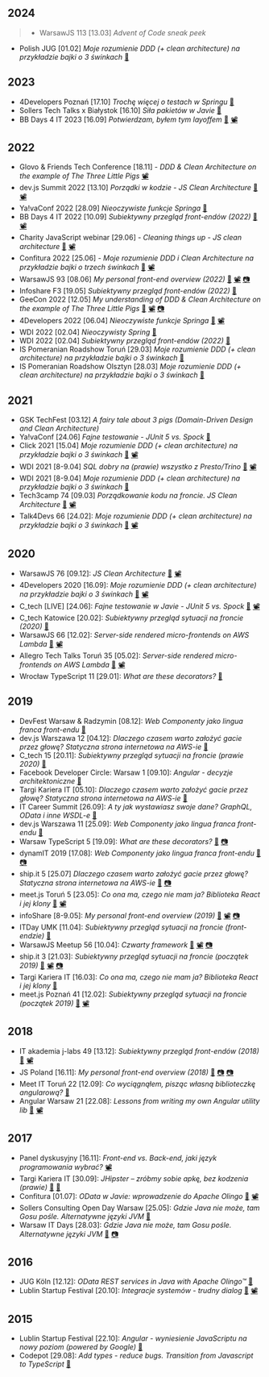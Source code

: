 ## 2024

> * WarsawJS 113 [13.03] _Advent of Code sneak peek_
* Polish JUG [01.02] _Moje rozumienie DDD (+ clean architecture) na przykładzie bajki o 3 świnkach_ [🔗](https://mat3e.github.io/talks/3pigs/PJUG.html)

## 2023
* 4Developers Poznań [17.10] _Trochę więcej o testach w Springu_ [🔗](https://mat3e.github.io/talks/spring-test/4developers.html)
* Sollers Tech Talks x Białystok [16.10] _Siła pakietów w Javie_ [🔗](https://mat3e.github.io/talks/package/Sollers.html)
* BB Days 4 IT 2023 [16.09] _Potwierdzam, byłem tym layoffem_ [🔗](https://mat3e.github.io/talks/layoffs/BBDays4IT.html) [📽️](https://www.youtube.com/watch?v=7DeNpa_Wko4)

## 2022
* Glovo & Friends Tech Conference [18.11] - _DDD & Clean Architecture on the example of The Three Little Pigs_ [📽️](https://engineering.glovoapp.com/events/glovo-friends-tech-conference/)
* dev.js Summit 2022 [13.10] _Porządki w kodzie - JS Clean Architecture_ [🔗](https://mat3e.github.io/talks/js-arch/devjssummit.html#/) [📽](https://engineering.glovoapp.com/events/glovo-friends-tech-conference/) 
* Ya!vaConf 2022 [28.09] _Nieoczywiste funkcje Springa_ [🔗](https://github.com/mat3e/less-popular-spring-functions)
* BB Days 4 IT 2022 [10.09] _Subiektywny przegląd front-endów (2022)_ [🔗](https://mat3e.github.io/talks/fe-overview/BBDays4IT.html) [📽️](https://www.youtube.com/watch?v=_IXhqJzdrOM)
* Charity JavaScript webinar [29.06] - _Cleaning things up - JS clean architecture_ [🔗](https://mat3e.github.io/talks/js-arch/charity.html#/) [📽️](https://www.youtube.com/watch?v=cpFTllo-Ngo)
* Confitura 2022 [25.06] - _Moje rozumienie DDD i Clean Architecture na przykładzie bajki o trzech świnkach_ [🔗](https://mat3e.github.io/talks/3pigs/confitura.html#/) [📽](https://www.youtube.com/watch?v=O2FHKdOBX40)
* WarsawJS 93 [08.06] _My personal front-end overview (2022)_ [🔗](https://mat3e.github.io/talks/fe-overview/WarsawJS.html) [📽️](https://www.youtube.com/watch?v=pFoa9YlEtLc) [📷](https://www.facebook.com/warsawjs/photos/3633929443500039)
* Infoshare F3 [19.05] _Subiektywny przegląd front-endów (2022)_ [🔗](https://mat3e.github.io/talks/fe-overview/f3.html)
* GeeCon 2022 [12.05] _My understanding of DDD & Clean Architecture on the example of The Three Little Pigs_ [🔗](https://mat3e.github.io/talks/3pigs/geecon.html#/) [📽️](https://www.youtube.com/watch?v=KIj-q8uOUpM) [📷](https://twitter.com/_semisiu/status/1524675574454800385)
* 4Developers 2022 [06.04] _Nieoczywiste funkcje Springa_ [🔗](https://github.com/mat3e/less-popular-spring-functions) [📽️](https://www.youtube.com/watch?v=h4tXoakxzlY)
* WDI 2022 [02.04] _Nieoczywisty Spring_ [🔗](https://github.com/mat3e/less-popular-spring-functions)
* WDI 2022 [02.04] _Subiektywny przegląd front-endów (2022)_ [🔗](https://mat3e.github.io/talks/fe-overview/wdi22.html)
* IS Pomeranian Roadshow Toruń [29.03] _Moje rozumienie DDD (+ clean architecture) na przykładzie bajki o 3 świnkach_ [🔗](https://mat3e.github.io/talks/3pigs/isr.html#/)
* IS Pomeranian Roadshow Olsztyn [28.03] _Moje rozumienie DDD (+ clean architecture) na przykładzie bajki o 3 świnkach_ [🔗](https://mat3e.github.io/talks/3pigs/isr.html#/)

## 2021
* GSK TechFest [03.12] _A fairy tale about 3 pigs (Domain-Driven Design and Clean Architecture)_
* Ya!vaConf [24.06] _Fajne testowanie - JUnit 5 vs. Spock_ [🔗](https://mat3e.github.io/talks/junit-spock/yavaconf.html)
* Click 2021 [15.04] _Moje rozumienie DDD (+ clean architecture) na przykładzie bajki o 3 świnkach_ [🔗](https://mat3e.github.io/talks/3pigs/click.html#/) [📽️](https://www.youtube.com/watch?v=LVN7tof5LDg)
* WDI 2021 [8-9.04] _SQL dobry na (prawie) wszystko z Presto/Trino_ [🔗](https://mat3e.github.io/talks/sql/wdi21.html#/) [📽️](https://www.youtube.com/watch?v=PhV4KaRSBwE)
* WDI 2021 [8-9.04] _Moje rozumienie DDD (+ clean architecture) na przykładzie bajki o 3 świnkach_ [🔗](https://mat3e.github.io/talks/3pigs/wdi21.html#/)
* Tech3camp 74 [09.03] _Porządkowanie kodu na froncie. JS Clean Architecture_ [🔗](https://mat3e.github.io/talks/js-arch/Tech3camp.html#/) [📽️](https://www.youtube.com/watch?v=PXPz7VsYN3w)
* Talk4Devs 66 [24.02]: _Moje rozumienie DDD (+ clean architecture) na przykładzie bajki o 3 świnkach_ [🔗](https://mat3e.github.io/talks/3pigs/talk4devs.html) [📽️](https://youtu.be/hyh3T5O98ik)

## 2020
* WarsawJS 76 [09.12]: _JS Clean Architecture_ [🔗](https://mat3e.github.io/talks/js-arch/WarsawJS.html) [📽️](https://youtu.be/6mXM15xGtt0)
* 4Developers 2020 [16.09]: _Moje rozumienie DDD (+ clean architecture) na przykładzie bajki o 3 świnkach_ [🔗](https://mat3e.github.io/talks/3pigs/4developers.html) [📽️](https://youtu.be/vrYPtjxYdgE)
* C_tech [LIVE] [24.06]: _Fajne testowanie w Javie - JUnit 5 vs. Spock_ [🔗](https://mat3e.github.io/talks/junit-spock/c_tech) [📽️](https://youtu.be/7oXV7PcVizI?t=4061)
* C_tech Katowice [20.02]: _Subiektywny przegląd sytuacji na froncie (2020)_ [🔗](https://mat3e.github.io/talks/fe-overview/c_tech_kato.html)
* WarsawJS 66 [12.02]: _Server-side rendered micro-frontends on AWS Lambda_ [🔗](https://mat3e.github.io/talks/micro-frontends/WarsawJS) [📽️](https://youtu.be/bOkZ7327FLg)
* Allegro Tech Talks Toruń 35 [05.02]: _Server-side rendered micro-frontends on AWS Lambda_ [🔗](https://mat3e.github.io/talks/micro-frontends/att) [📽️](https://www.facebook.com/allegro.tech/videos/2885440594847210/)
* Wrocław TypeScript 11 [29.01]: _What are these decorators?_ [🔗](https://mat3e.github.io/talks/decorators/wroc-ts.html)

## 2019
* DevFest Warsaw & Radzymin [08.12]: _Web Componenty jako lingua franca front-endu_ [🔗](https://mat3e.github.io/talks/components/devfest.html)
* dev.js Warszawa 12 [04.12]: _Dlaczego czasem warto założyć gacie przez głowę? Statyczna strona internetowa na AWS-ie_ [🔗](https://mat3e.github.io/talks/aws-www/devjs.html)
* C_tech 15 [20.11]: _Subiektywny przegląd sytuacji na froncie (prawie 2020)_ [🔗](https://mat3e.github.io/talks/fe-overview/c_tech.html)
* Facebook Developer Circle: Warsaw 1 [09.10]: _Angular - decyzje architektoniczne_ [🔗](https://mat3e.github.io/talks/angular-arch/fb-dev.html#/)
* Targi Kariera IT [05.10]: _Dlaczego czasem warto założyć gacie przez głowę? Statyczna strona internetowa na AWS-ie_ [🔗](https://mat3e.github.io/talks/aws-www/targikarierait.html)
* IT Career Summit [26.09]: _A ty jak wystawiasz swoje dane? GraphQL, OData i inne WSDL-e_ [🔗](https://docs.google.com/presentation/d/e/2PACX-1vSim_SCcRoyFH7_dnLrWu5Xl-4kZiUfr5HDs6w9Vlz7BLW9dHvL9-htcSlH507-NVWQI2SkaSemne6z/pub?start=true&loop=false&delayms=3000)
* dev.js Warszawa 11 [25.09]: _Web Componenty jako lingua franca front-endu_ [🔗](https://mat3e.github.io/talks/components/devjs#/)
* Warsaw TypeScript 5 [19.09]: _What are these decorators?_ [🔗](https://mat3e.github.io/talks/decorators/wts) [📷](https://secure.meetupstatic.com/photos/event/c/e/c/a/highres_485152938.jpeg)
* dynamIT 2019 [17.08]: _Web Componenty jako lingua franca front-endu_ [🔗](https://mat3e.github.io/talks/components/dynamit#/) [📷](https://www.facebook.com/dynamIT.pro/photos/a.909091252852565/909091802852510/)
* ship.it 5 [25.07] _Dlaczego czasem warto założyć gacie przez głowę? Statyczna strona internetowa na AWS-ie_ [🔗](https://mat3e.github.io/talks/aws-www/ship-it#/) [📷](https://www.facebook.com/ship.it.meetup/photos/a.2301773083485463/2301773213485450/?type=3)
* meet.js Toruń 5 [23.05]: _Co ona ma, czego nie mam ja? Biblioteka React i jej klony_ [🔗](https://mat3e.github.io/talks/react-clones/meetjs.html) [📽️](https://youtu.be/l75vRjETr1s)
* infoShare [8-9.05]: _My personal front-end overview (2019)_ [🔗](https://mat3e.github.io/talks/fe-overview/infoShare.html) [📽️](https://youtu.be/5mSDioimn1Q) [📷](https://www.facebook.com/infoshareacademy/photos/pob.1842715748/1234046890093368/?type=3&theater)
* ITDay UMK [11.04]: _Subiektywny przegląd sytuacji na froncie (front-endzie)_ [🔗](https://mat3e.github.io/talks/fe-overview/UMK.html)
* WarsawJS Meetup 56 [10.04]: _Czwarty framework_ [🔗](https://mat3e.github.io/talks/ha/WarsawJS.html) [📽️](https://youtu.be/wD9OX2Mxc80) [📷](https://www.facebook.com/warsawjs/photos/a.2631483137078013/2631483720411288/?type=3&theater)
* ship.it 3 [21.03]: _Subiektywny przegląd sytuacji na froncie (początek 2019)_ [🔗](https://mat3e.github.io/talks/fe-overview/ship-it.html) [📽️](https://www.facebook.com/ship.it.meetup/videos/vb.2128867470776026/256414715266689) [📷](https://www.facebook.com/ship.it.meetup/photos/a.2212922172370555/2212923062370466/?type=3&theater) 
* Targi Kariera IT [16.03]: _Co ona ma, czego nie mam ja? Biblioteka React i jej klony_ [🔗](https://mat3e.github.io/talks/react-clones/karierait.html)
* meet.js Poznań 41 [12.02]: _Subiektywny przegląd sytuacji na froncie (początek 2019)_ [🔗](https://mat3e.github.io/talks/fe-overview/meetjs-pzn.html) [📽️](https://youtu.be/Aybh_2pIi2I)

## 2018
* IT akademia j-labs 49 [13.12]: _Subiektywny przegląd front-endów (2018)_ [🔗](https://mat3e.github.io/talks/fe-overview/j-labs.html) [📽️](https://www.youtube.com/watch?v=KDTP9Dfkh1Q)
* JS Poland [16.11]: _My personal front-end overview (2018)_ [🔗](https://mat3e.github.io/talks/fe-overview/JSPoland.html) [📷](https://twitter.com/msuskadev84/status/1063440217183580161) [📷](https://www.facebook.com/jsPolandConference/photos/a.2253643808201100/2253657468199734/?type=3&theater)
* Meet IT Toruń 22 [12.09]: _Co wyciągnąłem, pisząc własną biblioteczkę angularową?_ [🔗](https://mat3e.github.io/talks/ll-angular/MeetIT22.html)
* Angular Warsaw 21 [22.08]: _Lessons from writing my own Angular utility lib_ [🔗](https://mat3e.github.io/talks/ll-angular/AngularWarsaw21.html) [📽️](https://www.youtube.com/watch?v=AKZ_GShIg48)

## 2017
* Panel dyskusyjny [16.11]: _Front-end vs. Back-end, jaki język programowania wybrać?_ [📽️](https://web.facebook.com/infoshareacademy/videos/868483633316364/)
* Targi Kariera IT [30.09]: _JHipster – zróbmy sobie apkę, bez kodzenia (prawie)_ [🔗](https://mat3e.github.io/taskr/) [🔗](https://careercon.pl/konferencja/kariera-it-warszawa-30-09-2017) 
* Confitura [01.07]: _OData w Javie: wprowadzenie do Apache Olingo_ [🔗](https://github.com/sollersconsulting/confitura2017) [📽️](https://www.youtube.com/watch?v=sSLXUOaOmkk)
* Sollers Consulting Open Day Warsaw [25.05]: _Gdzie Java nie może, tam Gosu pośle. Alternatywne języki JVM_ [🔗](https://github.com/sollersconsulting/openDayWaw)
* Warsaw IT Days [28.03]: _Gdzie Java nie może, tam Gosu pośle. Alternatywne języki JVM_ [🔗](https://github.com/sollersconsulting/wdi2017) [📷](https://zmateusz.wordpress.com/2017/04/09/wdi-2017-small-report/)

## 2016
* JUG Köln [12.12]: _OData REST services in Java with Apache Olingo™_ [🔗](https://github.com/sollersconsulting/jugc)
* Lublin Startup Festival [20.10]: _Integracje systemów - trudny dialog_ [🔗](https://github.com/sollersconsulting/umcs2016) [📽️](https://youtu.be/0Sp9HWPPCSU?t=4h52m55s)

## 2015
* Lublin Startup Festival [22.10]: _Angular - wyniesienie JavaScriptu na nowy poziom (powered by Google)_ [🔗](https://github.com/sollersconsulting/umcs2015)
* Codepot [29.08]: _Add types - reduce bugs. Transition from Javascript to TypeScript_ [🔗](http://sollersconsulting.github.io/codepot/)
